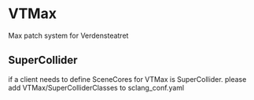 # VTMax
Max patch system for Verdensteatret

## SuperCollider
if a client needs to define SceneCores for VTMax is SuperCollider.
please add VTMax/SuperColliderClasses to sclang_conf.yaml 

